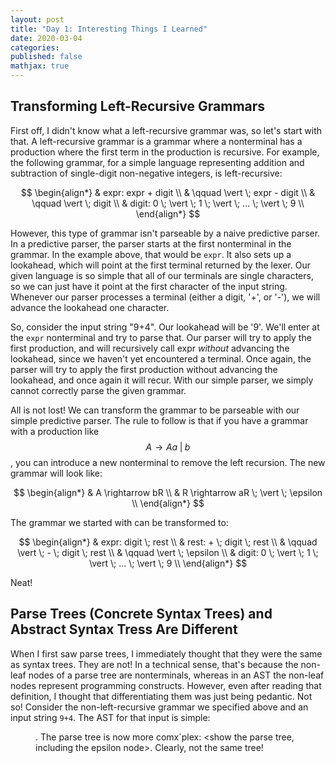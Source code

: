 ```yaml
---
layout: post
title: "Day 1: Interesting Things I Learned"
date: 2020-03-04
categories:
published: false
mathjax: true
---
```


## Transforming Left-Recursive Grammars
First off, I didn't know what a left-recursive grammar was, so let's start with that. A left-recursive grammar is a grammar where a nonterminal has a production where the first term in the production is recursive. For example, the following grammar, for a simple language representing addition and subtraction of single-digit non-negative integers, is left-recursive:

$$
\begin{align*}
    & expr: expr + digit \\
    & \qquad \vert \; expr - digit \\
    & \qquad \vert \; digit \\
    & digit: 0 \; \vert \; 1 \; \vert \; ... \; \vert \; 9 \\
\end{align*}
$$

However, this type of grammar isn't parseable by a naive predictive parser. In a predictive parser, the parser starts at the first nonterminal in the grammar. In the example above, that would be `expr`. It also sets up a lookahead, which will point at the first terminal returned by the lexer. Our given language is so simple that all of our terminals are single characters, so we can just have it point at the first character of the input string. Whenever our parser processes a terminal (either a digit, '+', or '-'), we will advance the lookahead one character.

So, consider the input string "9+4". Our lookahead will be '9'. We'll enter at the `expr` nonterminal and try to parse that. Our parser will try to apply the first production, and will recursively call expr *without* advancing the lookahead, since we haven't yet encountered a terminal. Once again, the parser will try to apply the first production without advancing the lookahead, and once again it will recur. With our simple parser, we simply cannot correctly parse the given grammar.

All is not lost! We can transform the grammar to be parseable with our simple predictive parser. The rule to follow is that if you have a grammar with a production like $$ A \rightarrow Aa \; \vert \; b $$, you can introduce a new nonterminal to remove the left recursion. The new grammar will look like:

$$
\begin{align*}
    & A \rightarrow bR \\
    & R \rightarrow aR \;  \vert \; \epsilon  \\
\end{align*}
$$

The grammar we started with can be transformed to:

$$
\begin{align*}
    & expr: digit \; rest \\
    & rest: + \; digit \; rest \\
    & \qquad \vert \; - \; digit \; rest \\
    & \qquad \vert \; \epsilon \\
    & digit: 0 \; \vert \; 1 \; \vert \; ... \; \vert \; 9 \\
\end{align*}
$$

Neat!


## Parse Trees (Concrete Syntax Trees) and Abstract Syntax Tress Are Different
When I first saw parse trees, I immediately thought that they were the same as syntax trees. They are not! In a technical sense, that's because the non-leaf nodes of a parse tree are nonterminals, whereas in an AST the non-leaf nodes represent programming constructs. However, even after reading that definition, I thought that differentiating them was just being pedantic. Not so! Consider the non-left-recursive grammar we specified above and an input string `9+4`. The AST for that input is simple: <figure out how to show ASTs in markdown>. The parse tree is now more comx`plex: <show the parse tree, including the epsilon node>. Clearly, not the same tree!
